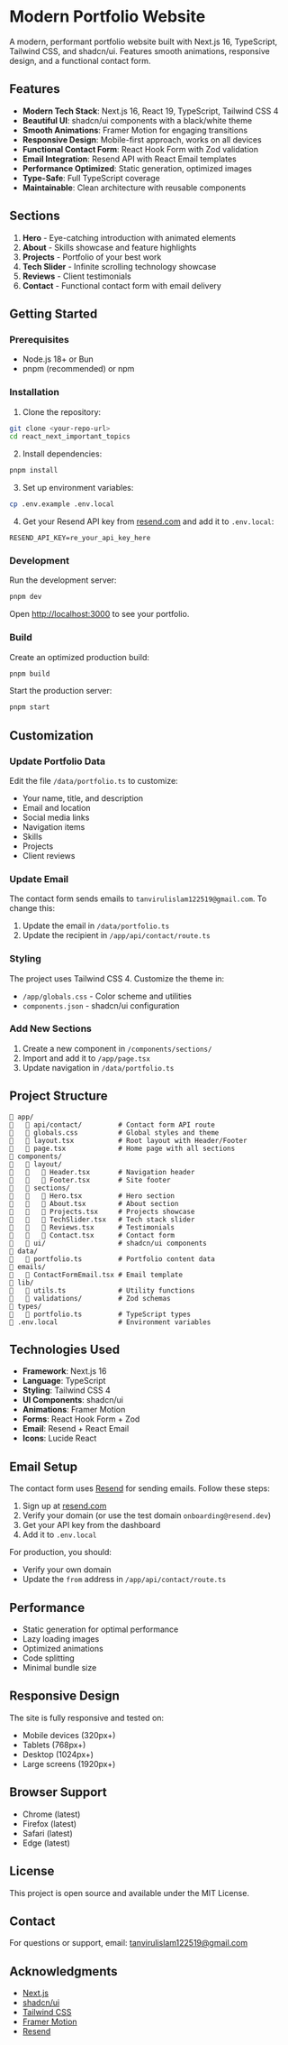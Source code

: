 # Modern Portfolio Website

A modern, performant portfolio website built with Next.js 16, TypeScript, Tailwind CSS, and shadcn/ui. Features smooth animations, responsive design, and a functional contact form.

## Features

- **Modern Tech Stack**: Next.js 16, React 19, TypeScript, Tailwind CSS 4
- **Beautiful UI**: shadcn/ui components with a black/white theme
- **Smooth Animations**: Framer Motion for engaging transitions
- **Responsive Design**: Mobile-first approach, works on all devices
- **Functional Contact Form**: React Hook Form with Zod validation
- **Email Integration**: Resend API with React Email templates
- **Performance Optimized**: Static generation, optimized images
- **Type-Safe**: Full TypeScript coverage
- **Maintainable**: Clean architecture with reusable components

## Sections

1. **Hero** - Eye-catching introduction with animated elements
2. **About** - Skills showcase and feature highlights
3. **Projects** - Portfolio of your best work
4. **Tech Slider** - Infinite scrolling technology showcase
5. **Reviews** - Client testimonials
6. **Contact** - Functional contact form with email delivery

## Getting Started

### Prerequisites

- Node.js 18+ or Bun
- pnpm (recommended) or npm

### Installation

1. Clone the repository:
```bash
git clone <your-repo-url>
cd react_next_important_topics
```

2. Install dependencies:
```bash
pnpm install
```

3. Set up environment variables:
```bash
cp .env.example .env.local
```

4. Get your Resend API key from [resend.com](https://resend.com) and add it to `.env.local`:
```env
RESEND_API_KEY=re_your_api_key_here
```

### Development

Run the development server:
```bash
pnpm dev
```

Open [http://localhost:3000](http://localhost:3000) to see your portfolio.

### Build

Create an optimized production build:
```bash
pnpm build
```

Start the production server:
```bash
pnpm start
```

## Customization

### Update Portfolio Data

Edit the file `/data/portfolio.ts` to customize:
- Your name, title, and description
- Email and location
- Social media links
- Navigation items
- Skills
- Projects
- Client reviews

### Update Email

The contact form sends emails to `tanvirulislam122519@gmail.com`. To change this:
1. Update the email in `/data/portfolio.ts`
2. Update the recipient in `/app/api/contact/route.ts`

### Styling

The project uses Tailwind CSS 4. Customize the theme in:
- `/app/globals.css` - Color scheme and utilities
- `components.json` - shadcn/ui configuration

### Add New Sections

1. Create a new component in `/components/sections/`
2. Import and add it to `/app/page.tsx`
3. Update navigation in `/data/portfolio.ts`

## Project Structure

```
   app/
      api/contact/         # Contact form API route
      globals.css          # Global styles and theme
      layout.tsx           # Root layout with Header/Footer
      page.tsx             # Home page with all sections
   components/
      layout/
         Header.tsx       # Navigation header
         Footer.tsx       # Site footer
      sections/
         Hero.tsx         # Hero section
         About.tsx        # About section
         Projects.tsx     # Projects showcase
         TechSlider.tsx   # Tech stack slider
         Reviews.tsx      # Testimonials
         Contact.tsx      # Contact form
      ui/                  # shadcn/ui components
   data/
      portfolio.ts         # Portfolio content data
   emails/
      ContactFormEmail.tsx # Email template
   lib/
      utils.ts             # Utility functions
      validations/         # Zod schemas
   types/
      portfolio.ts         # TypeScript types
   .env.local               # Environment variables
```

## Technologies Used

- **Framework**: Next.js 16
- **Language**: TypeScript
- **Styling**: Tailwind CSS 4
- **UI Components**: shadcn/ui
- **Animations**: Framer Motion
- **Forms**: React Hook Form + Zod
- **Email**: Resend + React Email
- **Icons**: Lucide React

## Email Setup

The contact form uses [Resend](https://resend.com) for sending emails. Follow these steps:

1. Sign up at [resend.com](https://resend.com)
2. Verify your domain (or use the test domain `onboarding@resend.dev`)
3. Get your API key from the dashboard
4. Add it to `.env.local`

For production, you should:
- Verify your own domain
- Update the `from` address in `/app/api/contact/route.ts`

## Performance

- Static generation for optimal performance
- Lazy loading images
- Optimized animations
- Code splitting
- Minimal bundle size

## Responsive Design

The site is fully responsive and tested on:
- Mobile devices (320px+)
- Tablets (768px+)
- Desktop (1024px+)
- Large screens (1920px+)

## Browser Support

- Chrome (latest)
- Firefox (latest)
- Safari (latest)
- Edge (latest)

## License

This project is open source and available under the MIT License.

## Contact

For questions or support, email: tanvirulislam122519@gmail.com

## Acknowledgments

- [Next.js](https://nextjs.org)
- [shadcn/ui](https://ui.shadcn.com)
- [Tailwind CSS](https://tailwindcss.com)
- [Framer Motion](https://www.framer.com/motion)
- [Resend](https://resend.com)
